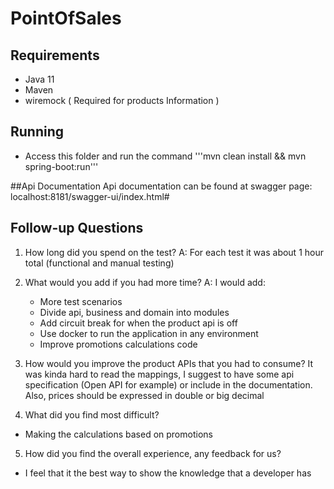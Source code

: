 # PointOfSales

## Requirements

- Java 11
- Maven
- wiremock ( Required for products Information ) 

## Running
- Access this folder and run the command
    '''mvn clean install && mvn spring-boot:run'''

##Api Documentation
Api documentation can be found at swagger page: localhost:8181/swagger-ui/index.html#


## Follow-up Questions

1. How long did you spend on the test?
A: For each test it was about 1 hour total (functional and manual testing)


2. What would you add if you had more time?
A: I would add:
   - More test scenarios
   - Divide api, business and domain into modules
   - Add circuit break for when the product api is off
   - Use docker to run the application in any environment
   - Improve promotions calculations code

3. How would you improve the product APIs that you had to consume?
It was kinda hard to read the mappings, I suggest to have some api specification (Open API for example) or include in the documentation.
Also, prices should be expressed in double or big decimal


4. What did you find most difficult?
- Making the calculations based on promotions


5. How did you find the overall experience, any feedback for us?
- I feel that it the best way to show the knowledge that a developer has